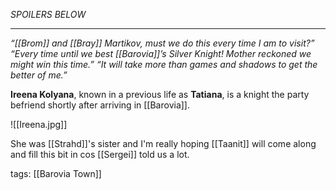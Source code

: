 *SPOILERS BELOW*

___

 *“[[Brom]] and [[Bray]] Martikov, must we do this every time I am to visit?”*
*“Every time until we best [[Barovia]]’s Silver Knight! Mother reckoned we might win this time.”*
*“It will take more than games and shadows to get the better of me.”*


**Ireena Kolyana**, known in a previous life as **Tatiana**, is a knight the party befriend shortly after arriving in [[Barovia]].

![[Ireena.jpg]]

She was [[Strahd]]'s sister and I'm really hoping [[Taanit]] will come along and fill this bit in cos [[Sergei]] told us a lot.

tags: [[Barovia Town]]